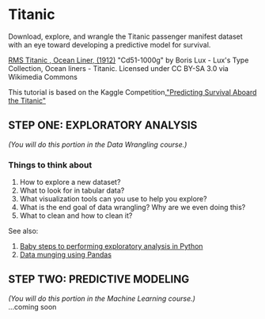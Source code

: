 # Titanic
Download, explore, and wrangle the Titanic passenger manifest dataset with an eye toward developing a predictive model for survival.

[RMS Titanic , Ocean Liner, (1912)](https://commons.wikimedia.org/wiki/File:Cd51-1000g.gif#/media/File:Cd51-1000g.gif)
"Cd51-1000g" by Boris Lux - Lux's Type Collection, Ocean liners - Titanic. Licensed under CC BY-SA 3.0 via Wikimedia Commons


This tutorial is based on the Kaggle Competition,["Predicting Survival Aboard the Titanic"](https://www.kaggle.com/c/titanic)

## STEP ONE: EXPLORATORY ANALYSIS
_(You will do this portion in the Data Wrangling course.)_
### Things to think about
1. How to explore a new dataset?
2. What to look for in tabular data?
3. What visualization tools can you use to help you explore?
4. What is the end goal of data wrangling? Why are we even doing this?
5. What to clean and how to clean it?


See also:
1. [Baby steps to performing exploratory analysis in Python](http://www.analyticsvidhya.com/blog/2014/08/baby-steps-python-performing-exploratory-analysis-python/)
2. [Data munging using Pandas](http://www.analyticsvidhya.com/blog/2014/09/data-munging-python-using-pandas-baby-steps-python/)


## STEP TWO: PREDICTIVE MODELING
_(You will do this portion in the Machine Learning course.)_      
...coming soon
